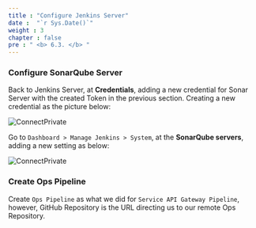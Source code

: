 ```yaml
---
title : "Configure Jenkins Server"
date :  "`r Sys.Date()`" 
weight : 3 
chapter : false
pre : " <b> 6.3. </b> "
---
```


### Configure SonarQube Server

Back to Jenkins Server, at **Credentials**, adding a new credential for Sonar Server with the created Token in the previous section. Creating a new credential as the picture below:

![ConnectPrivate](/FCJ2024-Workshop2/images/6-devsecops/6.2-sonar/sonar4.png)

Go to `Dashboard > Manage Jenkins > System`, at the **SonarQube servers**, adding a new setting as below:

![ConnectPrivate](/FCJ2024-Workshop2/images/6-devsecops/6.2-sonar/sonar5.png)

### Create Ops Pipeline

Create `Ops Pipeline` as what we did for `Service API Gateway Pipeline`, however, GitHub Repository is the URL directing us to our remote Ops Repository.